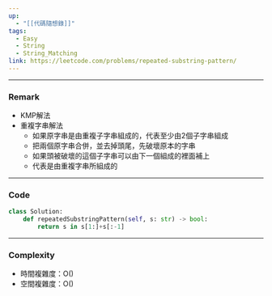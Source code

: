 ```yaml
---
up:
  - "[[代碼隨想錄]]"
tags:
  - Easy
  - String
  - String_Matching
link: https://leetcode.com/problems/repeated-substring-pattern/
---
```

---
### Remark
- KMP解法
- 重複字串解法
	- 如果原字串是由重複子字串組成的，代表至少由2個子字串組成
	- 把兩個原字串合併，並去掉頭尾，先破壞原本的字串
	- 如果頭被破壞的這個子字串可以由下一個組成的裡面補上
	- 代表是由重複字串所組成的
---
### Code
```python
class Solution:
    def repeatedSubstringPattern(self, s: str) -> bool:
        return s in s[1:]+s[:-1]
```
---
### Complexity
- 時間複雜度：O()
- 空間複雜度：O()